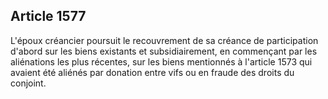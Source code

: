 Article 1577
----
L'époux créancier poursuit le recouvrement de sa créance de participation
d'abord sur les biens existants et subsidiairement, en commençant par les
aliénations les plus récentes, sur les biens mentionnés à l'article 1573 qui
avaient été aliénés par donation entre vifs ou en fraude des droits du conjoint.
